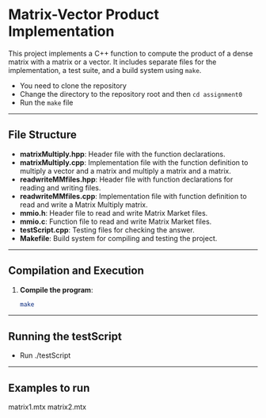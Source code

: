 # Matrix-Vector Product Implementation

This project implements a C++ function to compute the product of a dense matrix with a matrix or a vector. It includes separate files for the implementation, a test suite, and a build system using `make`. 
- You need to clone the repository
- Change the directory to the repository root and then `cd assignment0`
- Run the `make` file

---

## File Structure

- **matrixMultiply.hpp**: Header file with the function declarations.
- **matrixMultiply.cpp**: Implementation file with the function definition to multiply a vector and a matrix and multiply a matrix and a matrix.
- **readwriteMMfiles.hpp**: Header file with function declarations for reading and writing files.
- **readwriteMMfiles.cpp**: Implementation file with function definition to read and write a Matrix Multiply matrix.
- **mmio.h**: Header file to read and write Matrix Market files.
- **mmio.c**: Function file to read and write Matrix Market files.
- **testScript.cpp**: Testing files for checking the answer.
- **Makefile**: Build system for compiling and testing the project.

---

## Compilation and Execution

1. **Compile the program**:
   ```bash
   make

---

## Running the testScript

- Run ./testScript

---

## Examples to run

matrix1.mtx matrix2.mtx 

